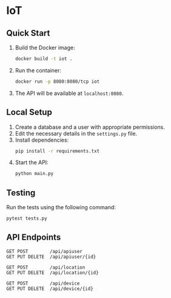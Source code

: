 # IoT

## Quick Start

1. Build the Docker image:
   ```bash
   docker build -t iot .
   ```
2. Run the container:
   ```bash
   docker run -p 8080:8080/tcp iot
   ```
3. The API will be available at `localhost:8080`.

## Local Setup

1. Create a database and a user with appropriate permissions.
2. Edit the necessary details in the `settings.py` file.
3. Install dependencies:
   ```bash
   pip install -r requirements.txt
   ```
4. Start the API:
   ```bash
   python main.py
   ```

## Testing

Run the tests using the following command:
```bash
pytest tests.py
```

## API Endpoints

```
GET POST        /api/apiuser
GET PUT DELETE  /api/apiuser/{id}

GET POST        /api/location
GET PUT DELETE  /api/location/{id}

GET POST        /api/device
GET PUT DELETE  /api/device/{id}
```
